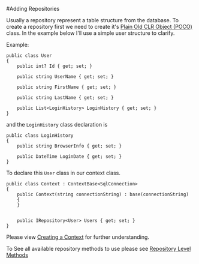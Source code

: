 
#Adding Repositories

Usually a repository represent a table structure from the database. To create a repository first we need to create it's [Plain Old CLR Object (POCO)](https://en.wikipedia.org/wiki/Plain_old_CLR_object) class. In the example below I'll use a simple user structure to clarify.

Example:
```
public class User
{
    public int? Id { get; set; }

    public string UserName { get; set; }

    public string FirstName { get; set; }

    public string LastName { get; set; }
    
    public List<LoginHistory> LoginHistory { get; set; }
}
```

and the `LoginHistory` class declaration is
```
public class LoginHistory
{
    public string BrowserInfo { get; set; }
    
    public DateTime LoginDate { get; set; }
}
```

To declare this `User` class in our context class.

```
public class Context : ContextBase<SqlConnection>
{
    public Context(string connectionString) : base(connectionString)
    {
    }


    public IRepository<User> Users { get; set; }
}
```
Please view [Creating a Context](https://github.com/AndrewFahmy/SqlMapper/blob/master/docs/context.md) for further understanding.

To See all available repository methods to use please see [Repository Level Methods](https://github.com/AndrewFahmy/SqlMapper/blob/master/docs/repository_methods.md)
